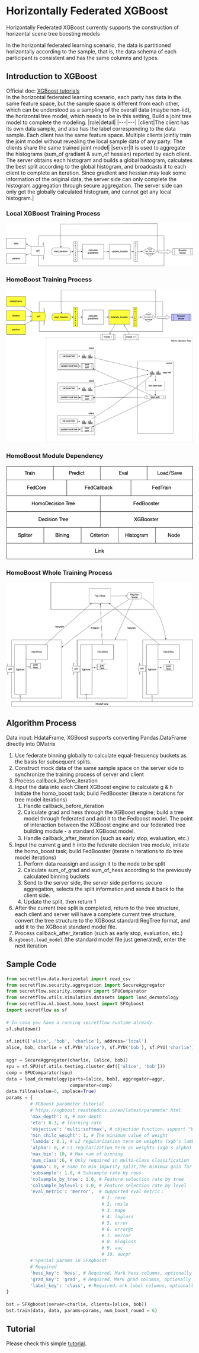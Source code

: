# Horizontally Federated XGBoost
Horizontally Federated XGBoost currently supports the construction of horizontal scene tree boosting models

In the horizontal federated learning scenario, the data is partitioned horizontally according to the sample, that is, the data schema of each participant is consistent and has the same columns and types.

## Introduction to XGBoost
Official doc: [XGBoost tutorials](https://xgboost.readthedocs.io/en/latest/tutorials/index.html)  
In the horizontal federated learning scenario, each party has data in the same feature space, but the sample space is different from each other, which can be understood as a sampling of the overall data (maybe non-iid), the horizontal tree model, which needs to be in this setting, Build a joint tree model to complete the modeling.
|role|detail|
|---|---|
|client|The client has its own data sample, and also has the label corresponding to the data sample. Each client has the same feature space. Multiple clients jointly train the joint model without revealing the local sample data of any party. The clients share the same trained joint model|
|server|It is used to aggregate the histograms (sum_of gradiant & sum_of hessian) reported by each client. The server obtains each histogram and builds a global histogram, calculates the best split according to the global histogram, and broadcasts it to each client to complete an iteration. Since gradient and hessian may leak some information of the original data, the server side can only complete the histogram aggregation through secure aggregation. The server side can only get the globally calculated histogram, and cannot get any local histogram.|

### Local XGBoost Training Process
![xgb_1](resources/xgb_1.png)

### HomoBoost Training Process
![xgb_2](resources/xgb_2.png)
### HomoBoost Module Dependency
![xgb_3](resources/xgb_3.png)
### HomoBoost Whole Training Process
![xgb_4](resources/xgb_4.png)
## Algorithm Process 
Data input: HdataFrame, XGBoost supports converting Pandas.DataFrame directly into DMatrix
1. Use federate binning globally to calculate equal-frequency buckets as the basis for subsequent splits.
2. Construct mock data of the same sample space on the server side to synchronize the training process of server and client
3. Process callback_before_iteration
4. Input the data into each Client XGBoost engine to calculate g & h  
   Initiate the homo_boost task; build FedBooster (iterate n iterations for tree model iterations)  
    1. Handle callback_before_iteration  
    1. Calculate grad and hess through the XGBoost engine; build a tree model through federated and add it to the Fedboost model. The point of interaction between the XGBoost engine and our federated tree building module - a standard XGBoost model.  
    1. Handle callback_after_iteration (such as early stop, evaluation, etc.）  
5. Input the current g and h into the federate decision tree module, initiate the homo_boost task; build FedBooster (iterate n iterations to do tree model iterations)  
    1. Perform data reassign and assign it to the node to be split  
    1. Calculate sum_of_grad and sum_of_hess according to the previously calculated binning buckets  
    1. Send to the server side, the server side performs secure aggregation, selects the split information,and sends it back to the client side.  
    1. Update the split, then return 1  
6. After the current tree split is completed, return to the tree structure, each client and server will have a complete current tree structure, convert the tree structure to the XGBoost standard RegTree format, and add it to the XGBoost standard model file.
7. Process callback_after_iteration (such as early stop, evaluation, etc.)
8. `xgboost.load_model` (the standard model file just generated), enter the next iteration


## Sample Code
```python
from secretflow.data.horizontal import read_csv
from secretflow.security.aggregation import SecureAggregator
from secretflow.security.compare import SPUComparator
from secretflow.utils.simulation.datasets import load_dermatology
from secretflow.ml.boost.homo_boost import SFXgboost
import secretflow as sf

# In case you have a running secretflow runtime already.
sf.shutdown()

sf.init(['alice', 'bob', 'charlie'], address='local')
alice, bob, charlie = sf.PYU('alice'), sf.PYU('bob'), sf.PYU('charlie')

aggr = SecureAggregator(charlie, [alice, bob])
spu = sf.SPU(sf.utils.testing.cluster_def(['alice', 'bob']))
comp = SPUComparator(spu)
data = load_dermatology(parts=[alice, bob], aggregator=aggr,
                        comparator=comp)
data.fillna(value=0, inplace=True)
params = {
         # XGBoost parameter tutorial
         # https://xgboost.readthedocs.io/en/latest/parameter.html
         'max_depth': 4, # max depth
         'eta': 0.3, # learning rate
         'objective': 'multi:softmax', # objection function，support "binary:logistic","reg:logistic","multi:softmax","multi:softprob","reg:squarederror"
         'min_child_weight': 1, # The minimum value of weight
         'lambda': 0.1, # L2 regularization term on weights (xgb's lambda)
         'alpha': 0, # L1 regularization term on weights (xgb's alpha)
         'max_bin': 10, # Max num of binning
         'num_class':6, # Only required in multi-class classification
         'gamma': 0, # Same to min_impurity_split,The minimux gain for a split
         'subsample': 1.0, # Subsample rate by rows
         'colsample_by_tree': 1.0, # Feature selection rate by tree
         'colsample_bylevel': 1.0, # Feature selection rate by level
         'eval_metric': 'merror',  # supported eval metric：
                                    # 1. rmse
                                    # 2. rmsle
                                    # 3. mape
                                    # 4. logloss
                                    # 5. error
                                    # 6. error@t
                                    # 7. merror
                                    # 8. mlogloss
                                    # 9. auc
                                    # 10. aucpr
         # Special params in SFXgboost
         # Required
         'hess_key': 'hess', # Required, Mark hess columns, optionally choosing a column name that is not in the data set
         'grad_key': 'grad', # Required，Mark grad columns, optionally choosing a column name that is not in the data set
         'label_key': 'class', # Required，ark label columns, optionally choosing a column name that is not in the data set
}

bst = SFXgboost(server=charlie, clients=[alice, bob])
bst.train(data, data, params=params, num_boost_round = 6)

```

## Tutorial

Please check this simple [tutorial](../../../tutorial/Federated_Xgboost.ipynb).
